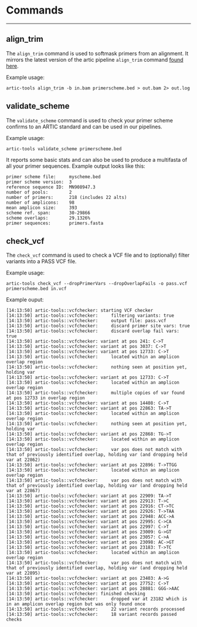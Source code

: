 # Commands

---

## align_trim

The `align_trim` command is used to softmask primers from an alignment. It mirrors the latest version of the artic pipeline `align_trim` command [found here](https://github.com/artic-network/fieldbioinformatics/blob/master/artic/align_trim.py).

Example usage:

```
artic-tools align_trim -b in.bam primerscheme.bed > out.bam 2> out.log
```

## validate_scheme

The `validate_scheme` command is used to check your primer scheme confirms to an ARTIC standard and can be used in our pipelines.

Example usage:

```
artic-tools validate_scheme primerscheme.bed
```

It reports some basic stats and can also be used to produce a multifasta of all your primer sequences. Example output looks like this:

```
primer scheme file:     myscheme.bed
primer scheme version:  3
reference sequence ID:  MN908947.3
number of pools:        2
number of primers:      218 (includes 22 alts)
number of amplicons:    98
mean amplicon size:     393
scheme ref. span:       30-29866
scheme overlaps:        29.1326%
primer sequences:       primers.fasta
```

## check_vcf

The `check_vcf` command is used to check a VCF file and to (optionally) filter variants into a PASS VCF file.

Example usage:

```
artic-tools check_vcf --dropPrimerVars --dropOverlapFails -o pass.vcf primerscheme.bed in.vcf
```

Example ouput:

```
[14:13:50] artic-tools::vcfchecker: starting VCF checker
[14:13:50] artic-tools::vcfchecker:     filtering variants: true
[14:13:50] artic-tools::vcfchecker:     output file: pass.vcf
[14:13:50] artic-tools::vcfchecker:     discard primer site vars: true
[14:13:50] artic-tools::vcfchecker:     discard overlap fail vars: true
[14:13:50] artic-tools::vcfchecker: variant at pos 241: C->T
[14:13:50] artic-tools::vcfchecker: variant at pos 3037: C->T
[14:13:50] artic-tools::vcfchecker: variant at pos 12733: C->T
[14:13:50] artic-tools::vcfchecker:     located within an amplicon overlap region
[14:13:50] artic-tools::vcfchecker:     nothing seen at position yet, holding var
[14:13:50] artic-tools::vcfchecker: variant at pos 12733: C->T
[14:13:50] artic-tools::vcfchecker:     located within an amplicon overlap region
[14:13:50] artic-tools::vcfchecker:     multiple copies of var found at pos 12733 in overlap region
[14:13:50] artic-tools::vcfchecker: variant at pos 14408: C->T
[14:13:50] artic-tools::vcfchecker: variant at pos 22863: TA->T
[14:13:50] artic-tools::vcfchecker:     located within an amplicon overlap region
[14:13:50] artic-tools::vcfchecker:     nothing seen at position yet, holding var
[14:13:50] artic-tools::vcfchecker: variant at pos 22868: TG->T
[14:13:50] artic-tools::vcfchecker:     located within an amplicon overlap region
[14:13:50] artic-tools::vcfchecker:     var pos does not match with that of previously identified overlap, holding var (and dropping held var at 22862)
[14:13:50] artic-tools::vcfchecker: variant at pos 22896: T->TTGG
[14:13:50] artic-tools::vcfchecker:     located within an amplicon overlap region
[14:13:50] artic-tools::vcfchecker:     var pos does not match with that of previously identified overlap, holding var (and dropping held var at 22867)
[14:13:50] artic-tools::vcfchecker: variant at pos 22909: TA->T
[14:13:50] artic-tools::vcfchecker: variant at pos 22913: T->C
[14:13:50] artic-tools::vcfchecker: variant at pos 22916: CT->TC
[14:13:50] artic-tools::vcfchecker: variant at pos 22926: T->TAA
[14:13:50] artic-tools::vcfchecker: variant at pos 22948: ACC->A
[14:13:50] artic-tools::vcfchecker: variant at pos 22995: C->CA
[14:13:50] artic-tools::vcfchecker: variant at pos 22997: C->T
[14:13:50] artic-tools::vcfchecker: variant at pos 23009: G->GT
[14:13:50] artic-tools::vcfchecker: variant at pos 23057: C->A
[14:13:50] artic-tools::vcfchecker: variant at pos 23098: AC->GT
[14:13:50] artic-tools::vcfchecker: variant at pos 23183: T->TC
[14:13:50] artic-tools::vcfchecker:     located within an amplicon overlap region
[14:13:50] artic-tools::vcfchecker:     var pos does not match with that of previously identified overlap, holding var (and dropping held var at 22895)
[14:13:50] artic-tools::vcfchecker: variant at pos 23403: A->G
[14:13:50] artic-tools::vcfchecker: variant at pos 27752: C->T
[14:13:50] artic-tools::vcfchecker: variant at pos 28881: GGG->AAC
[14:13:50] artic-tools::vcfchecker: finished checking
[14:13:50] artic-tools::vcfchecker:     dropped var at 23182 which is in an amplicon overlap region but was only found once
[14:13:50] artic-tools::vcfchecker:     22 variant records processed
[14:13:50] artic-tools::vcfchecker:     18 variant records passed checks
```
